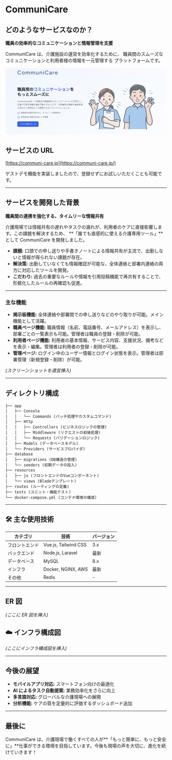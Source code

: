 # CommuniCare

## どのようなサービスなのか？

**職員の効率的なコミュニケーションと情報管理を支援**

CommuniCare は、介護施設の運営を効率化するために、 職員間のスムーズなコミュニケーションと利用者様の情報を一元管理する プラットフォームです。

![サービスのメインビジュアル](public/images/hero-section.png)

## サービスの URL

[https://communi-care.jp](https://communi-care.jp/)

ゲストデモ機能を実装しましたので、登録せずにお試しいただくことも可能です。

---

## サービスを開発した背景

**職員間の連携を強化する、タイムリーな情報共有**

介護現場では情報共有の遅れやタスクの漏れが、利用者のケアに直接影響します。この課題を解決するため、 \*\*「誰でも直感的に使える介護専用ツール」\*\*として CommuniCare を開発しました。

-   **課題:** 口頭での申し送りや手書きノートによる情報共有が主流で、出勤しないと情報が得られない課題が存在。
-   **解決策:** 出勤していなくても情報確認が可能な、全体連絡と部署内連絡の両方に対応したツールを開発。
-   **こだわり:** 過去の重要なルールや情報を引用投稿機能で再共有することで、形骸化したルールの再確認も促進。

---

### 主な機能

-   **掲示板機能:** 全体連絡や部署間での申し送りなどのやり取りが可能。メイン機能として活躍。
-   **職員ページ機能:** 職員情報（名前、電話番号、メールアドレス）を表示し、部署ごとの一覧表示も可能。管理者は職員の登録・削除が可能。
-   **利用者ページ機能:** 利用者の基本情報、サービス内容、支援状況、備考などを表示・編集。管理者は利用者の登録・削除が可能。
-   **管理ページ:** ログイン中のユーザー情報とログイン状態を表示。管理者は部署管理（新規登録・削除）が可能。

_(スクリーンショットを適宜挿入)_

---

## ディレクトリ構成

```
├── app
│   ├── Console
│   │   └── Commands (バッチ処理やカスタムコマンド)
│   ├── Http
│   │   ├── Controllers (ビジネスロジックの管理)
│   │   ├── Middleware (リクエストの前後処理)
│   │   └── Requests (バリデーションロジック)
│   ├── Models (データベースモデル)
│   └── Providers (サービスプロバイダ)
├── database
│   ├── migrations (DB構造の管理)
│   └── seeders (初期データの投入)
├── resources
│   ├── js (フロントエンドのVueコンポーネント)
│   └── views (Bladeテンプレート)
├── routes (ルーティングの定義)
├── tests (ユニット・機能テスト)
└── docker-compose.yml (コンテナ環境の構成)
```

---

## 🛠 主な使用技術

| カテゴリ       | 技術                 | バージョン |
| -------------- | -------------------- | ---------- |
| フロントエンド | Vue.js, Tailwind CSS | 3.x        |
| バックエンド   | Node.js, Laravel     | 最新       |
| データベース   | MySQL                | 8.x        |
| インフラ       | Docker, NGINX, AWS   | 最新       |
| その他         | Redis                | -          |

---

## ER 図

_(ここに ER 図を挿入)_

## ☁️ インフラ構成図

_(ここにインフラ構成図を挿入)_

---

## 今後の展望

-   **モバイルアプリ対応:** スマートフォン向けの最適化
-   **AI によるタスク自動提案:** 業務効率化をさらに向上
-   **多言語対応:** グローバルな介護現場への展開
-   **分析機能:** ケアの質を定量的に評価するダッシュボード追加

---

## 最後に

CommuniCare は、介護現場で働くすべての人が\*\*「もっと簡単に、もっと安全に」\*\*仕事ができる環境を目指しています。今後も現場の声を大切に、進化を続けていきます！
